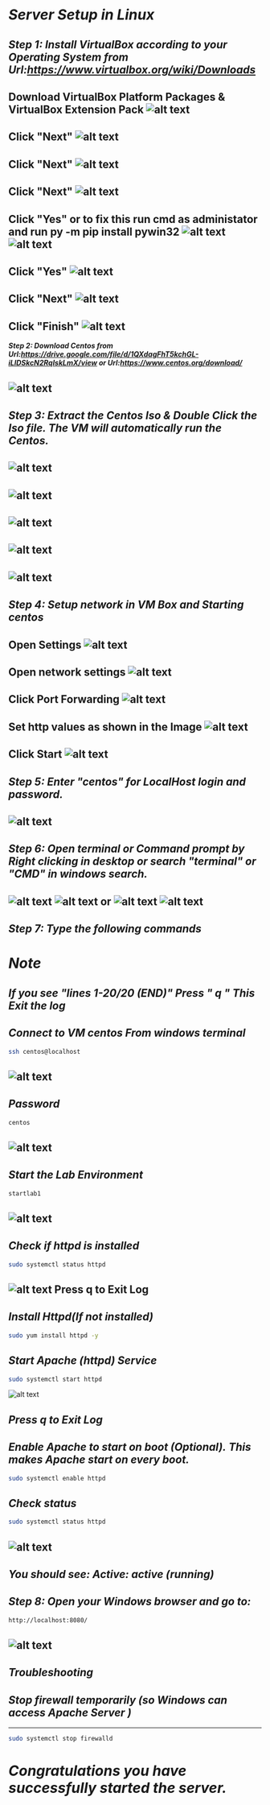 # ***Server Setup in Linux***

***Step 1: Install VirtualBox according to your Operating System from Url:https://www.virtualbox.org/wiki/Downloads***
---
**Download VirtualBox Platform Packages \& VirtualBox Extension Pack**
![alt text](image.png)
---
**Click "Next"**
![alt text](image-3.png)
---
**Click "Next"**
![alt text](image-4.png)
---
**Click "Next"**
![alt text](image-17.png)
---
**Click "Yes" or to fix this run cmd as administator and run py -m pip install pywin32**
![alt text](image-18.png)
![alt text](image-31.png)
---
**Click "Yes"**
![alt text](image-5.png)
---
**Click "Next"**
![alt text](image-6.png)
---
**Click "Finish"**
![alt text](image-7.png)
---
***Step 2: Download Centos from Url:https://drive.google.com/file/d/1QXdagFhT5kchGL-iLlDSkcN2RqIskLmX/view or Url:https://www.centos.org/download/***

![alt text](image-16.png)
---
***Step 3: Extract the Centos Iso \& Double Click the Iso file. The VM will automatically run the Centos.***
---
![alt text](image-1.png)
---
![alt text](image-2.png)
---
![alt text](image-8.png)
---
![alt text](image-24.png)
---
![alt text](image-19.png)
---
***Step 4: Setup network in VM Box and Starting centos***
---
**Open Settings**
![alt text](image-20.png)
---
**Open network settings**
![alt text](image-21.png)
---
**Click Port Forwarding**
![alt text](image-22.png)
---
**Set http values as shown in the Image**
![alt text](image-23.png)
---
**Click Start**
![alt text](image-25.png)
---

***Step 5: Enter "centos" for LocalHost login and password.***
---
![alt text](image-10.png)
---

***Step 6: Open terminal or Command prompt by Right clicking in desktop or search "terminal" or "CMD" in windows search.***
---
![alt text](image-11.png)
![alt text](image-12.png)
**or**
![alt text](image-32.png)
![alt text](image-33.png)
---
***Step 7: Type the following commands***
---


# ***Note***

   ***If you see "lines 1-20/20 (END)" Press " q "***
   ***This Exit the log***
---


***Connect to VM centos From windows terminal***
---
```sh
ssh centos@localhost
```
![alt text](image-26.png)
---
***Password*** 
---
```sh
centos
```
![alt text](image-27.png)
---
***Start the Lab Environment*** 
---
```sh
startlab1
```
![alt text](image-13.png)
---

***Check if httpd is installed***
---
```sh
sudo systemctl status httpd
```
![alt text](image-28.png)
**Press q to Exit Log**
---

***Install Httpd(If not installed)***
---
```sh
sudo yum install httpd -y
```


***Start Apache (httpd) Service***
---
```sh
sudo systemctl start httpd
```
![alt text](image-29.png)

***Press q to Exit Log***
---

***Enable Apache to start on boot (Optional).***
***This makes Apache start on every boot.***
---
```sh
sudo systemctl enable httpd
```
***Check status***
---
```sh
sudo systemctl status httpd
```
![alt text](image-15.png)
---

***You should see:***
***Active: active (running)***
---

***Step 8: Open your Windows browser and go to:***
---
```sh
http://localhost:8080/
```
![alt text](image-14.png)
---

***Troubleshooting***
---
## *Stop firewall temporarily (so Windows can access Apache Server )*
---
```sh
sudo systemctl stop firewalld
```

***Congratulations you  have successfully started the server.***
===


